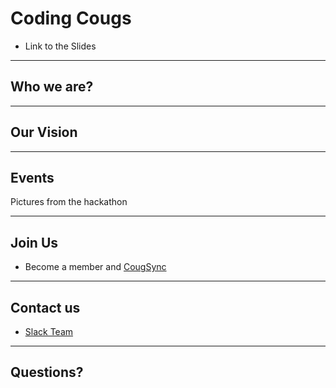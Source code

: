 # Coding Cougs
* Link to the Slides

---

## Who we are?


---

## Our Vision


---

## Events
Pictures from the hackathon


---

## Join Us
* Become a member and [CougSync](https://orgsync.com/158673/chapter)

---

## Contact us
* [Slack Team](https://codingcougs.slack.com)

---

## Questions?

